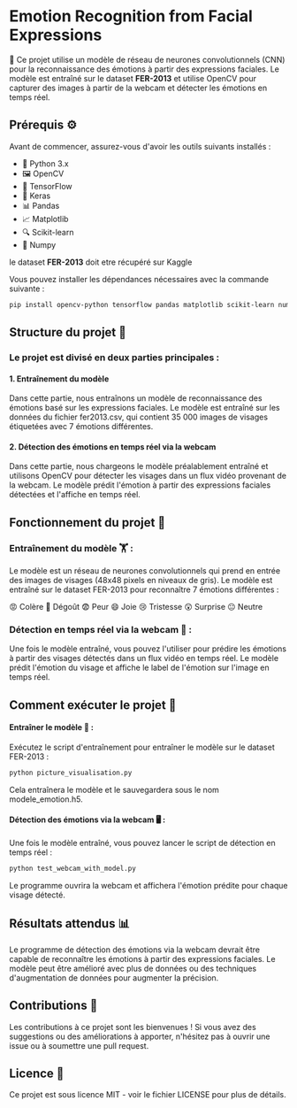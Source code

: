 # Emotion Recognition from Facial Expressions

🎯 Ce projet utilise un modèle de réseau de neurones convolutionnels (CNN) pour la reconnaissance des émotions à partir des expressions faciales. Le modèle est entraîné sur le dataset **FER-2013** et utilise OpenCV pour capturer des images à partir de la webcam et détecter les émotions en temps réel.

## Prérequis ⚙️

Avant de commencer, assurez-vous d'avoir les outils suivants installés :

- 🐍 Python 3.x
- 🖼️ OpenCV
- 🤖 TensorFlow
- 🤖 Keras
- 📊 Pandas
- 📈 Matplotlib
- 🔍 Scikit-learn
- 🔢 Numpy

le dataset **FER-2013** doit etre récupéré sur Kaggle

Vous pouvez installer les dépendances nécessaires avec la commande suivante :

```bash
pip install opencv-python tensorflow pandas matplotlib scikit-learn numpy
```
## Structure du projet 📁
### Le projet est divisé en deux parties principales :

#### 1. Entraînement du modèle 
Dans cette partie, nous entraînons un modèle de reconnaissance des émotions basé sur les expressions faciales. Le modèle est entraîné sur les données du fichier fer2013.csv, qui contient 35 000 images de visages étiquetées avec 7 émotions différentes.

#### 2. Détection des émotions en temps réel via la webcam
Dans cette partie, nous chargeons le modèle préalablement entraîné et utilisons OpenCV pour détecter les visages dans un flux vidéo provenant de la webcam. Le modèle prédit l'émotion à partir des expressions faciales détectées et l'affiche en temps réel.

## Fonctionnement du projet 🧠
### Entraînement du modèle 🏋️ :

Le modèle est un réseau de neurones convolutionnels qui prend en entrée des images de visages (48x48 pixels en niveaux de gris).
Le modèle est entraîné sur le dataset FER-2013 pour reconnaître 7 émotions différentes :

😡 Colère
🤢 Dégoût
😨 Peur
😄 Joie
😢 Tristesse
😲 Surprise
😐 Neutre

### Détection en temps réel via la webcam 📸 :

Une fois le modèle entraîné, vous pouvez l'utiliser pour prédire les émotions à partir des visages détectés dans un flux vidéo en temps réel.
Le modèle prédit l'émotion du visage et affiche le label de l'émotion sur l'image en temps réel.

## Comment exécuter le projet 🚀
#### Entraîner le modèle 🔨 :

Exécutez le script d'entraînement pour entraîner le modèle sur le dataset FER-2013 :
```bash
python picture_visualisation.py
```
Cela entraînera le modèle et le sauvegardera sous le nom modele_emotion.h5.

#### Détection des émotions via la webcam 🖥️ :

Une fois le modèle entraîné, vous pouvez lancer le script de détection en temps réel :
```bash
python test_webcam_with_model.py
```
Le programme ouvrira la webcam et affichera l'émotion prédite pour chaque visage détecté.

## Résultats attendus 📊
Le programme de détection des émotions via la webcam devrait être capable de reconnaître les émotions à partir des expressions faciales.
Le modèle peut être amélioré avec plus de données ou des techniques d'augmentation de données pour augmenter la précision.

## Contributions 🤝
Les contributions à ce projet sont les bienvenues ! Si vous avez des suggestions ou des améliorations à apporter, n'hésitez pas à ouvrir une issue ou à soumettre une pull request.

## Licence 📜
Ce projet est sous licence MIT - voir le fichier LICENSE pour plus de détails.
